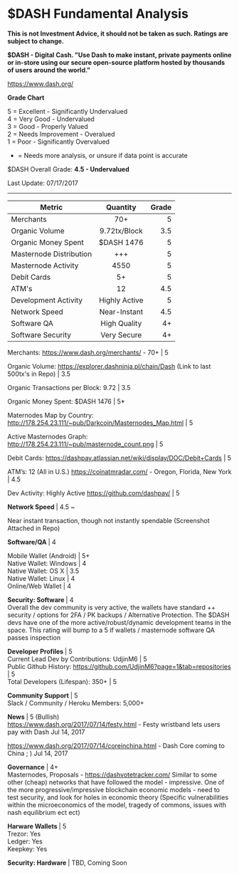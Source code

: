 # $DASH Fundamental Analysis

<b> This is not Investment Advice, it should not be taken as such. Ratings are subject to change. </b>

<b> $DASH - Digital Cash. "Use Dash to make instant, private payments online or in-store using our secure open-source platform hosted by thousands of users around the world." </b>

https://www.dash.org/

<b> Grade Chart </b> <br>

5 = Excellent - Significantly Undervalued <br>
4 = Very Good - Undervalued <br>
3 = Good - Properly Valued <br>
2 = Needs Improvement - Overalued <br>
1 = Poor - Significantly Overvalued <br>

* = Needs more analysis, or unsure if data point is accurate

$DASH Overall Grade: <b> 4.5 - Undervalued </b>

Last Update: 07/17/2017

-----------------------------------------------------------------------------------------------------------

| Metric        | Quantity           |  Grade  |
| ------------- |:-------------:| -----:|
| Merchants      | 70+ | 5 |
| Organic Volume    | 9.72tx/Block      |  3.5 |
| Organic Money Spent | $DASH 1476      |    5 |
| Masternode Distribution      | +++ | 5 |
| Masternode Activity    | 4550      |   5|
| Debit Cards | 5+      |    5 |
| ATM's | 12      |    4.5 |
| Development Activity | Highly Active      |    5 |
| Network Speed | Near-Instant     |    4.5 |
| Software QA| High Quality     |    4+ |
| Software Security| Very Secure      |    4+ |



Merchants: https://www.dash.org/merchants/ - 70+ | 5

Organic Volume: https://explorer.dashninja.pl/chain/Dash (Link to last 500tx's in Repo) | 3.5

Organic Transactions per Block: 9.72 | 3.5

Organic Money Spent: $DASH 1476 | 5*

Maternodes Map by Country: http://178.254.23.111/~pub/Darkcoin/Masternodes_Map.html | 5

Active Masternodes Graph: http://178.254.23.111/~pub/masternode_count.png | 5

Debit Cards: https://dashpay.atlassian.net/wiki/display/DOC/Debit+Cards | 5

ATM’s: 12 (All in U.S.) https://coinatmradar.com/ - Oregon, Florida, New York | 4.5

Dev Activity: Highly Active https://github.com/dashpay/ | 5

<b> Network Speed </b>| 4.5 ~ <br>

Near instant transaction, though not instantly spendable (Screenshot Attached in Repo)

<b> Software/QA </b> | 4 <br>

Mobile Wallet (Android) | 5+ <br>
Native Wallet: Windows | 4 <br>
Native Wallet: OS X | 3.5 <br>
Native Wallet: Linux | 4 <br>
Online/Web Wallet | 4 <br>

<b>Security: Software </b> | 4 <br>
Overall the dev community is very active, the wallets have standard ++ security / options for 2FA / PK backups / Alternative Protection. The $DASH devs have one of the more active/robust/dynamic development teams in the space. This rating will bump to a 5 if wallets / masternode software QA passes inspection

<b> Developer Profiles </b> | 5 <br>
Current Lead Dev by Contributions: UdjinM6 | 5 <br>
Public Github History: https://github.com/UdjinM6?page=1&tab=repositories | 5 <br>
Total Developers (Lifespan): 350+ | 5

<b> Community Support </b> | 5 <br>
Slack / Community / Heroku Members: 5,000+

<b> News </b> | 5 (Bullish) <br>
https://www.dash.org/2017/07/14/festy.html - Festy wristband lets users pay with Dash
Jul 14, 2017

https://www.dash.org/2017/07/14/coreinchina.html - Dash Core coming to China ; )
Jul 14, 2017

<b>Governance</b> | 4+ <br>
Masternodes, Proposals - https://dashvotetracker.com/
Similar to some other (cheap) networks that have followed the model - impressive. One of the more progressive/impressive blockchain economic models -  need to test security, and look for holes in economic theory (Specific vulnerabilities within the microeconomics of the model, tragedy of commons, issues with nash equilibrium ect ect)


<b> Harware Wallets </b>| 5 <br>
Trezor: Yes <br>
Ledger: Yes <br>
Keepkey: Yes


<b> Security: Hardware </b> | TBD, Coming Soon <br> 











